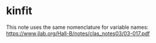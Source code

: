 # kinfit

This note uses the same nomenclature for variable names:  https://www.jlab.org/Hall-B/notes/clas_notes03/03-017.pdf
